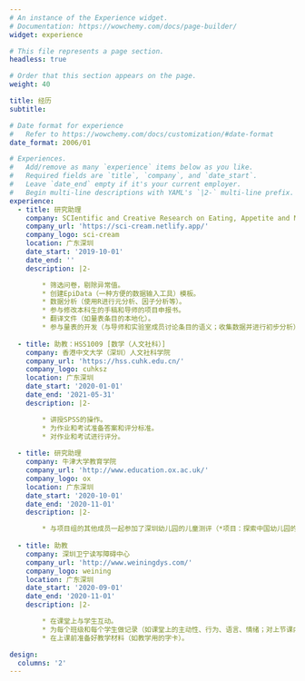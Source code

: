 ```yaml
---
# An instance of the Experience widget.
# Documentation: https://wowchemy.com/docs/page-builder/
widget: experience

# This file represents a page section.
headless: true

# Order that this section appears on the page.
weight: 40

title: 经历
subtitle:

# Date format for experience
#   Refer to https://wowchemy.com/docs/customization/#date-format
date_format: 2006/01

# Experiences.
#   Add/remove as many `experience` items below as you like.
#   Required fields are `title`, `company`, and `date_start`.
#   Leave `date_end` empty if it's your current employer.
#   Begin multi-line descriptions with YAML's `|2-` multi-line prefix.
experience:
  - title: 研究助理
    company: SCIentific and Creative Research on Eating, Appetite and Media (Sci-cream) 实验室
    company_url: 'https://sci-cream.netlify.app/'
    company_logo: sci-cream
    location: 广东深圳
    date_start: '2019-10-01'
    date_end: ''
    description: |2-

        * 筛选问卷，剔除异常值。
        * 创建EpiData（一种方便的数据输入工具）模板。
        * 数据分析（使用R进行元分析、因子分析等）。
        * 参与修改本科生的手稿和导师的项目申报书。
        * 翻译文件（如量表条目的本地化）。
        * 参与量表的开发（与导师和实验室成员讨论条目的语义；收集数据并进行初步分析）。
        
  - title: 助教：HSS1009 [数学（人文社科）]
    company: 香港中文大学（深圳）人文社科学院
    company_url: 'https://hss.cuhk.edu.cn/'
    company_logo: cuhksz
    location: 广东深圳
    date_start: '2020-01-01'
    date_end: '2021-05-31'
    description: |2-

        * 讲授SPSS的操作。
        * 为作业和考试准备答案和评分标准。
        * 对作业和考试进行评分。
        
  - title: 研究助理
    company: 牛津大学教育学院
    company_url: 'http://www.education.ox.ac.uk/'
    company_logo: ox
    location: 广东深圳
    date_start: '2020-10-01'
    date_end: '2020-11-01'
    description: |2-

        * 与项目组的其他成员一起参加了深圳幼儿园的儿童测评（*项目：探索中国幼儿园的教师教学和儿童学习; 项目负责人：[黄润珂](http://www.education.ox.ac.uk/people/runke-huang/)*).
  
  - title: 助教
    company: 深圳卫宁读写障碍中心
    company_url: 'http://www.weiningdys.com/'
    company_logo: weining
    location: 广东深圳
    date_start: '2020-09-01'
    date_end: '2020-11-01'
    description: |2-

        * 在课堂上与学生互动。
        * 为每个班级和每个学生做记录（如课堂上的主动性、行为、语言、情绪；对上节课内容的掌握程度），以便日后评估。
        * 在上课前准备好教学材料（如教学用的字卡）。

design:
  columns: '2'
---
```

